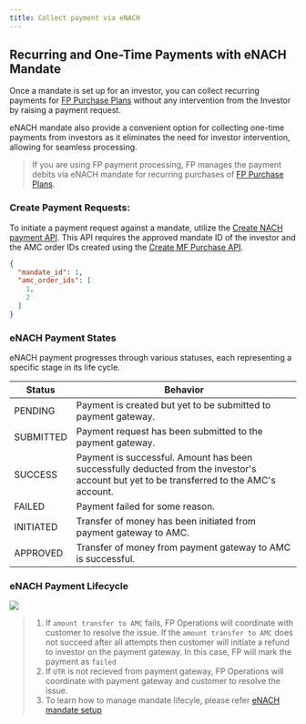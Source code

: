```yaml
---
title: Collect payment via eNACH
---
```

## Recurring and One-Time Payments with eNACH Mandate


Once a mandate is set up for an investor, you can collect recurring payments for [FP Purchase Plans](https://fintechprimitives.com/docs/api/#mf-purchase-plans) without any intervention from the Investor by raising a payment  request.

eNACH mandate also provide a convenient option for collecting one-time payments from investors as it eliminates the need for investor intervention, allowing for seamless processing.

> If you are using FP payment processing, FP manages the payment debits via eNACH mandate for recurring purchases of [FP Purchase Plans](https://fintechprimitives.com/docs/api/#mf-purchase-plans).

### Create Payment Requests:

To initiate a payment request against a mandate, utilize the [Create NACH payment API](https://fintechprimitives.com/docs/api/#create-a-nach-payment).
This API requires the approved mandate ID of the investor and the AMC order IDs created using the [Create MF Purchase API](https://fintechprimitives.com/docs/api/#create-a-mf-purchase).

```json
{
  "mandate_id": 1,
  "amc_order_ids": [
    1,
    2
  ]
}
```


### **eNACH Payment States**

eNACH payment progresses through various statuses, each representing a specific stage in its life cycle. 

|Status|Behavior|
|---|---|
|PENDING|Payment is created but yet to be submitted to payment gateway.|
|SUBMITTED| Payment request has been submitted to the payment gateway.
|SUCCESS|Payment is successful. Amount has been successfully deducted from the investor's account but yet to be transferred to the AMC's account.|
|FAILED|Payment failed for some reason.|
|INITIATED|Transfer of money has been initiated from payment gateway to AMC.|
|APPROVED| Transfer of money from payment gateway to AMC is successful.|


### **eNACH Payment Lifecycle**

<div>
  <img src="../../images/mandate-payment-lifecycle.png">
</div>

> 1. If `amount transfer to AMC` fails, FP Operations will coordinate with customer to resolve the issue. If the `amount transfer to AMC` does not succeed after all attempts then customer will initiate a refund to investor on the payment gateway. In this case, FP will mark the payment as `failed`
> 2. If `UTR` is not recieved from payment gateway, FP Operations will coordinate with payment gateway and customer to resolve the issue.
> 3. To learn how to manage mandate lifecyle, please refer [eNACH mandate setup](/payments/managing-eNACH/)
